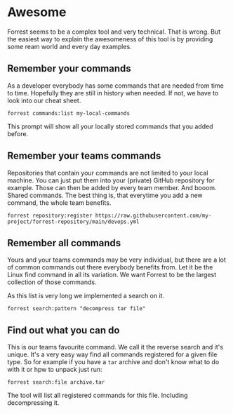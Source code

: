 # Awesome

Forrest seems to be a complex tool and very technical. That is wrong. But the easiest way to explain the awesomeness of this tool is by providing some ream world and every day examples. 

## Remember **your** commands

As a developer everybody has some commands that are needed from time to time. Hopefully they are still in history when needed. If not, we have to look into our cheat sheet. 

```shell
forrest commands:list my-local-commands
```

This prompt will show all your locally stored commands that you added before.

## Remember your teams commands

Repositories that contain your commands are not limited to your local machine. You can just put them into your (private) GitHub repository for example. Those can then be added by every team member. And booom. Shared commands. The best thing is, that everytime you add a new command, the whole team benefits.

```shell
forrest repository:register https://raw.githubusercontent.com/my-project/forrest-repository/main/devops.yml
```

## Remember all commands

Yours and your teams commands may be very individual, but there are a lot of common commands out there everybody benefits from. Let it be the Linux find command in all its variation. We want Forrest to be the largest collection of those commands. 

As this list is very long we implemented a search on it. 

````shell
forrest search:pattern "decompress tar file"
````

## Find out what you can do

This is our teams favourite command. We call it the reverse search and it's unique. It's a very easy way find all commands registered for a given file type. So for example if you have a `tar` archive and don't know what to do with it or hpw to unpack just run:

````shell
forrest search:file archive.tar
````

The tool will list all registered commands for this file. Including decompressing it. 
